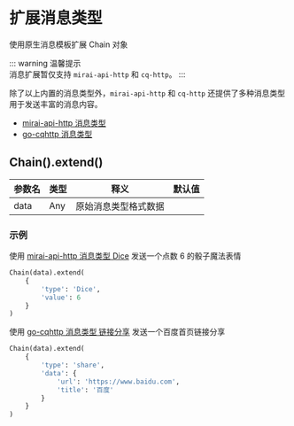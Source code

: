 # 扩展消息类型

使用原生消息模板扩展 Chain 对象

::: warning 温馨提示<br>
消息扩展暂仅支持 `mirai-api-http` 和 `cq-http`。
:::

除了以上内置的消息类型外，`mirai-api-http` 和 `cq-http` 还提供了多种消息类型用于发送丰富的消息内容。

- [mirai-api-http 消息类型](https://docs.mirai.mamoe.net/mirai-api-http/api/MessageType.html#%E6%B6%88%E6%81%AF%E7%B1%BB%E5%9E%8B)
- [go-cqhttp 消息类型](https://docs.go-cqhttp.org/cqcode/#%E6%B6%88%E6%81%AF%E7%B1%BB%E5%9E%8B)

## Chain().extend()

| 参数名  | 类型  | 释义         | 默认值 |
|------|-----|------------|-----|
| data | Any | 原始消息类型格式数据 |     |

### 示例

使用 [mirai-api-http 消息类型 Dice](https://docs.mirai.mamoe.net/mirai-api-http/api/MessageType.html#dice) 发送一个点数
6 的骰子魔法表情

```python
Chain(data).extend(
    {
        'type': 'Dice',
        'value': 6
    }
)
```

使用 [go-cqhttp 消息类型 链接分享](https://docs.go-cqhttp.org/cqcode/#%E9%93%BE%E6%8E%A5%E5%88%86%E4%BA%AB) 发送一个百度首页链接分享

```python
Chain(data).extend(
    {
        'type': 'share',
        'data': {
            'url': 'https://www.baidu.com',
            'title': '百度'
        }
    }
)
```
